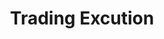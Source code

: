 ---
title: "Trading Excution"
permalink: /docs/trading-excution/
excerpt: "Trading Excution"
last_modified_at: 2022-03-31T11:37:05-04:00
redirect_from:
  - /theme-setup/
toc: true
---